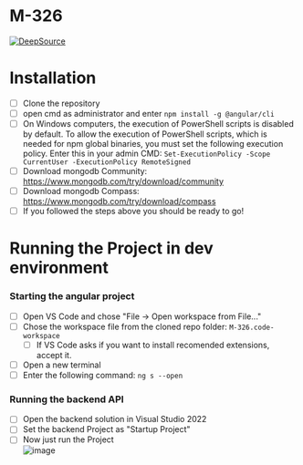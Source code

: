 # M-326

[![DeepSource](https://deepsource.io/gh/dar1ooo/M-326.svg/?label=deepsource+issues&show_trend=true&token=66Voe4peEfnKk8zJuk7e5e9h)](https://deepsource.io/gh/dar1ooo/M-326/?ref=repository-badge)

# Installation

- [ ] Clone the repository
- [ ] open cmd as administrator and enter `npm install -g @angular/cli`
- [ ] On Windows computers, the execution of PowerShell scripts is disabled by default. To allow the execution of PowerShell scripts, which is needed for npm global binaries, you must set the following execution policy. Enter this in your admin CMD: `Set-ExecutionPolicy -Scope CurrentUser -ExecutionPolicy RemoteSigned`
- [ ] Download mongodb Community: https://www.mongodb.com/try/download/community
- [ ] Download mongodb Compass: https://www.mongodb.com/try/download/compass
- [ ] If you followed the steps above you should be ready to go!

# Running the Project in dev environment

### Starting the angular project

- [ ] Open VS Code and chose "File -> Open workspace from File..."
- [ ] Chose the workspace file from the cloned repo folder: `M-326.code-workspace`
  - [ ] If VS Code asks if you want to install recomended extensions, accept it.
- [ ] Open a new terminal
- [ ] Enter the following command: `ng s --open`

### Running the backend API

- [ ] Open the backend solution in Visual Studio 2022
- [ ] Set the backend Project as "Startup Project"
- [ ] Now just run the Project
      <br/> ![image](https://user-images.githubusercontent.com/63245314/187161342-d3307fe4-94b6-4522-a5d9-16cebf01183d.png)
